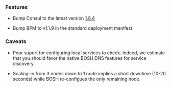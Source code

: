 ### Features

- Bump Consul to the latest version [1.8.4](https://github.com/hashicorp/consul/blob/master/CHANGELOG.md#184-september-11-2020)

- Bump BPM to v1.1.9 in the standard deployment manifest.


### Caveats

- Poor suport for configuring local services to check. Indeed, we estimate that you should favor the native BOSH DNS features for service discovery.

- Scaling-in from 3 nodes down to 1 node implies a short downtime (10-20 seconds) while BOSH re-configues the only remaining node.
